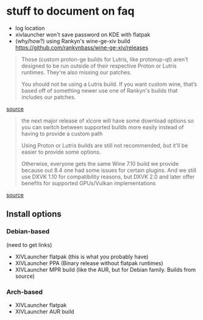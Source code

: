 # stuff to document on faq

- log location
- xivlauncher won't save password on KDE with flatpak
- (why/how?) using Rankyn's wine-ge-xiv build https://github.com/rankynbass/wine-ge-xiv/releases

> Those (custom proton-ge builds for Lutris, like protonup-qt) aren't designed to be run outside of their respective Proton or Lutris runtimes. They're also missing our patches.
> 
> You should not be using a Lutris build. If you want custom wine, that’s based off of something newer use one of Rankyn's builds that includes our patches.

[source](https://discord.com/channels/581875019861328007/850387047927250944/1174100247560069141)

> the next major release of xlcore will have some download options so you can switch between supported builds more easily instead of having to provide a custom path
> 
> Using Proton or Lutris builds are still not recommended, but it'll be easier to provide some options.
> 
> Otherwise, everyone gets the same Wine 7.10 build we provide because out 8.4 one had some issues for certain plugins. And we still use DXVK 1.10 for compatibility reasons, but DXVK 2.0 and later offer benefits for supported GPUs/Vulkan implementations
  
[source](https://discord.com/channels/581875019861328007/850387047927250944/1174106570418827414)

## Install options

### Debian-based

(need to get links)

- XIVLauncher flatpak (this is what you probably have)
- XIVLauncher PPA (Binary release without flatpak runtimes)
- XIVLauncher MPR build (like the AUR, but for Debian family. Builds from source)

### Arch-based

- XIVLauncher flatpak
- XIVLauncher AUR build
